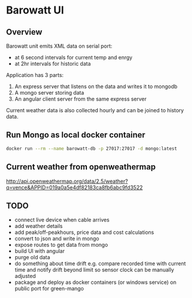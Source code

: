 # Barowatt UI

## Overview
Barowatt unit emits XML data on serial port:
- at 6 second intervals for current temp and enrgy
- at 2hr intervals for historic data

Application has 3 parts:
1. An express server that listens on the data and writes it to mongodb
2. A mongo server storing data
3. An angular client server from the same express server

Current weather data is also collected hourly and can be joined to history data.

## Run Mongo as local docker container
````sh
docker run --rm --name barowatt-db -p 27017:27017 -d mongo:latest
````

## Current weather from openweathermap
http://api.openweathermap.org/data/2.5/weather?q=vence&APPID=019a0a5e4df82183ca8fb6abc9fd3522


## TODO
- connect live device when cable arrives
- add weather details
- add peak/off-peakhours, price data and cost calculations
- convert to json and write in mongo
- expose routes to get data from mongo
- build UI with angular
- purge old data
- do something about time drift e.g. compare recorded time with current time and notify drift beyond limit so sensor clock can be manually adjusted
- package and deploy as docker containers (or windows service) on public port for green-mango
